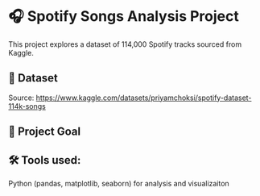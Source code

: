 # 🎧 Spotify Songs Analysis Project 
This project explores a dataset of 114,000 Spotify tracks sourced from Kaggle. 
## 📁 Dataset
Source: https://www.kaggle.com/datasets/priyamchoksi/spotify-dataset-114k-songs
## 🎯 Project Goal
## 🛠️ Tools used:
Python (pandas, matplotlib, seaborn) for analysis and visualizaiton
